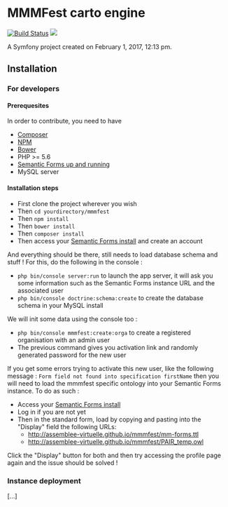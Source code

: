 # MMMFest carto engine 

[![Build Status](https://travis-ci.org/assemblee-virtuelle/mmmfest.svg?branch=master)](https://travis-ci.org/assemblee-virtuelle/mmmfest) <a href="https://codeclimate.com/github/assemblee-virtuelle/mmmfest"><img src="https://codeclimate.com/github/assemblee-virtuelle/mmmfest/badges/gpa.svg" /></a>

A Symfony project created on February 1, 2017, 12:13 pm.

## Installation

### For developers

#### Prerequesites 

In order to contribute, you need to have 
- [Composer](https://getcomposer.org "Composer")
- [NPM](https://www.npmjs.com/ "NPM")
- [Bower](https://bower.io/ "Bower")
- PHP >= 5.6
- [Semantic Forms up and running](https://github.com/jmvanel/semantic_forms/wiki/User_manual
 "Bower")
 - MySQL server
 
#### Installation steps

- First clone the project wherever you wish
- Then `cd yourdirectory/mmmfest`
- Then `npm install`
- Then `bower install`
- Then `composer install`
- Then access your [Semantic Forms install](http://localhost:9000) and create an account

And everything should be there, still needs to load database schema and stuff ! For this, do the following in the console :

- `php bin/console server:run` to launch the app server, it will ask you some information such as the Semantic Forms instance URL and the associated user
- `php bin/console doctrine:schema:create` to create the database schema in your MySQL install

We will init some data using the console too :

- `php bin/console mmmfest:create:orga` to create a registered organisation with an admin user
- The previous command gives you activation link and randomly generated password for the new user

If you get some errors trying to activate this new user, like the following message : `Form field not found into specification firstName` then you will need to load the mmmfest specific ontology into your Semantic Forms instance. To do as such :

- Access your [Semantic Forms install](http://localhost:9000)
- Log in if you are not yet
- Then in the standard form, load by copying and pasting into the "Display" field the following URLs:
  - http://assemblee-virtuelle.github.io/mmmfest/mm-forms.ttl
  - http://assemblee-virtuelle.github.io/mmmfest/PAIR_temp.owl

Click the "Display" button for both and then try accessing the profile page again and the issue should be solved !

### Instance deployment

[...]

